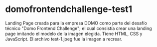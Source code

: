 # domofrontendchallenge-test1
Landing Page creada para la empresa DOMO como parte del desafío técnico "Domo Frontend Challenge"; el cual consistía crear una landing page imitando el modelo de la imagen elegida. Tiene HTML, CSS y JavaScript. El archivo test-1.jpeg fue la imagen a recrear.
